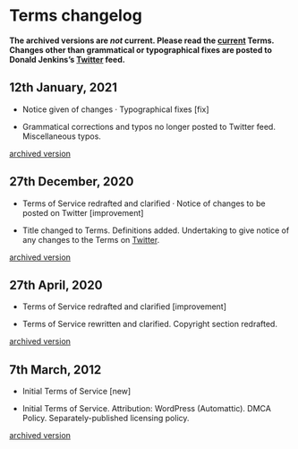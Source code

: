 # Terms changelog

**The archived versions are _not_ current. Please read the [current](https://web.archive.org/web/20221202120330/https://www.donaldjenkins.com/legal/terms/) Terms. Changes other than grammatical or typographical fixes are posted to Donald Jenkins’s [Twitter](https://web.archive.org/web/20221202120330/https://www.twitter.com/donaldjenkins) feed.**

## 12th January, 2021

- Notice given of changes · Typographical fixes [fix]

- Grammatical corrections and typos no longer posted to Twitter feed. Miscellaneous typos.

[archived version](https://web.archive.org/web/20221202120330/https://www.donaldjenkins.com/documents/archives/terms-2021-01-12.pdf)

## 27th December, 2020

- Terms of Service redrafted and clarified · Notice of changes to be posted on Twitter [improvement]

- Title changed to Terms. Definitions added. Undertaking to give notice of any changes to the Terms on [Twitter](https://web.archive.org/web/20221202120330/https://www.twitter.com/donaldjenkins).

[archived version](https://web.archive.org/web/20221202120330/https://www.donaldjenkins.com/documents/archives/terms-2020-12-27.pdf)

## 27th April, 2020

- Terms of Service redrafted and clarified [improvement]

- Terms of Service rewritten and clarified. Copyright section redrafted.

[archived version](https://web.archive.org/web/20221202120330/https://www.donaldjenkins.com/documents/archives/terms-2020-04-27.pdf)

## 7th March, 2012

- Initial Terms of Service [new]

- Initial Terms of Service. Attribution: WordPress (Automattic). DMCA Policy. Separately-published licensing policy.

[archived version](https://web.archive.org/web/20221202120330/https://www.donaldjenkins.com/documents/archives/terms-2012-03-07.pdf)
